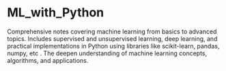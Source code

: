 # ML_with_Python
 Comprehensive notes covering machine learning from basics to advanced topics. Includes supervised and unsupervised learning, deep learning, and practical implementations in Python using libraries like scikit-learn, pandas, numpy, etc . The deepen understanding of machine learning concepts, algorithms, and applications.
